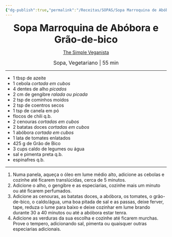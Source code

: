 ```yaml
---
{"dg-publish":true,"permalink":"/Receitas/SOPAS/Sopa Marroquina de Abóbora e Grão de bico/","title":"Sopa Marroquina de Abóbora e Grão de bico","tags":["💚ok"]}
---
```


<div style="text-align: center;"> <span style="font-size: 30px;"><b>Sopa Marroquina de Abóbora e Grão-de-bico</b></span> </div>

<span class="center"> <center> [The Simple Veganista](https://simple-veganista.com/moroccan-pumpkin-chickpea-stew/#tasty-recipes-8507-jump-target) </center></span>

<div style="text-align: center;"> <span style="font-size: 16px;">  Sopa, Vegetariano | 55 min </span> </div>

---
- 1 tbsp de azeite
- 1 cebola *cortada em cubos*
- 4 dentes de alho *picados*
- 2 cm de gengibre *ralada ou picada*
- 2 tsp de cominhos moídos
- 2 tsp de coentros secos
- 1 tsp de canela em pó
- flocos de chili q.b.
- 2 cenouras *cortadas em cubos*
- 2 batatas doces *cortadas em cubos*
- 1 abóbora *cortada em cubos* 
- 1 lata de tomates enlatados
- 425 g de Grão de Bico
- 3 cups caldo de legumes ou água
- sal e pimenta preta q.b.
- espinafres q.b.
---
1. Numa panela, aqueça o óleo em lume médio alto, adicione as cebolas e cozinhe até ficarem translúcidas, cerca de 5 minutos. 
2. Adicione o alho, o gengibre e as especiarias, cozinhe mais um minuto ou até ficarem perfumados.
3. Adicione as cenouras, as batatas doces, a abóbora, os tomates, o grão-de-bico, o caldo/água, uma boa pitada de sal e as passas, deixe ferver, tape, reduza o lume para baixo e deixe cozinhar em lume brando durante 30 a 40 minutos ou até a abóbora estar tenra.
4. Adicione as verduras da sua escolha e cozinhe até ficarem murchas. Prove o tempero, adicionando sal, pimenta ou quaisquer outras especiarias adicionais.